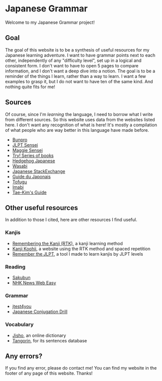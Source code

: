 # Japanese Grammar

Welcome to my Japanese Grammar project!

## Goal

The goal of this website is to be a synthesis of useful resources for my Japanese learning adventure. I want to have grammar points next to each other, independently of any "difficulty level", set up in a logical and consistent form. I don't want to have to open 5 pages to compare information, and I don't want a deep dive into a notion. The goal is to be a reminder of the things I learn, rather than a way to learn. I want a few examples to grasp it, but I do not want to have ten of the same kind. And nothing quite fits for me!

## Sources

Of course, since I'm _learning_ the language, I need to borrow what I write from different sources. So this website uses data from the websites listed here. I don't want any recognition of what is here! It's mostly a compilation of what people who are way better in this language have made before.

* [Bunpro](https://bunpro.jp/grammar_points)
* [JLPT Sensei](https://jlptsensei.com/#jlpt-grammar-lists)
* [Maggie Sensei](https://maggiesensei.com/)
* [Try! Series of books](https://2024.ask-books.com/tag/try/)
* [Hedgehog Japanese](https://hedgehog-japanese.com/category/grammar/)
* [Wasabi](https://www.wasabi-jpn.com/category/japanese-grammar/)
* [Japanese StackExchange](https://japanese.stackexchange.com/)
* [Guide du Japonais](https://guidedujaponais.fr/)
* [Tofugu](https://www.tofugu.com)
* [Imabi](https://imabi.org/table-of-contents-%e7%9b%ae%e6%ac%a1/)
* [Tae-Kim's Guide](https://guidetojapanese.org/learn/)

## Other useful resources

In addition to those I cited, here are other resources I find useful.

### Kanjis

* [Remembering the Kanji (RTK)](https://en.wikipedia.org/wiki/Remembering_the_Kanji_and_Remembering_the_Hanzi), a kanji learning method
* [Kanji Koohii](https://kanji.koohii.com/), a website using the RTK method and spaced repetition
* [Remember the JLPT](https://git.marchal.dev/keb/remember-the-JLPT), a tool I made to learn kanjis by JLPT levels

### Reading

* [Sakubun](https://sakubun.xyz/)
* [NHK News Web Easy](https://www3.nhk.or.jp/news/easy/)

### Grammar

* [jtest4you](https://japanesetest4you.com/)
* [Japanese Conjugation Drill](https://drill.jp.marchal.dev)

### Vocabulary

* [Jisho](https://jisho.org/), an online dictionary
* [Tangorin](https://tangorin.com/sentences), for its sentences database

## Any errors?

If you find any error, please do contact me! You can find my website in the footer of any page of this website. Thanks!